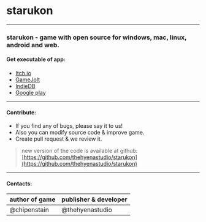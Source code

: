 # starukon
* * *
### starukon - game with open source for windows, mac, linux, android and web.
#### Get executable of app:

* [Itch.io](https://thehyenastudio.itch.io/starukon)
* [GameJolt](https://gamejolt.com/games/starukon/410288)
* [IndieDB](https://www.indiedb.com/games/starukon)
* [Google play](https://play.google.com/store/apps/details?id=com.thehyenastudio.starukon)
   
   
* * * 

#### Contribute:
* If you find any of bugs, please say it to us! 
* Also you can modify source code & improve game.
* Create pull request & we review it.

> new version of the code is available at github: [https://github.com/thehyenastudio/starukon](https://github.com/thehyenastudio/starukon)
   
   
* * *
   
   
#### Contacts:
author of game | publisher & developer
-------------- | ---------------------
@chipenstain | @thehyenastudio
